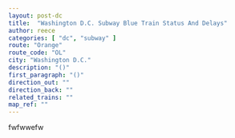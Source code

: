 ```yaml
---
layout: post-dc
title:  "Washington D.C. Subway Blue Train Status And Delays"
author: reece
categories: [ "dc", "subway" ]
route: "Orange"
route_code: "OL"
city: "Washington D.C."
description: "()"
first_paragraph: "()"
direction_out: ""
direction_back: ""
related_trains: ""
map_ref: ""
---
```


fwfwwefw
